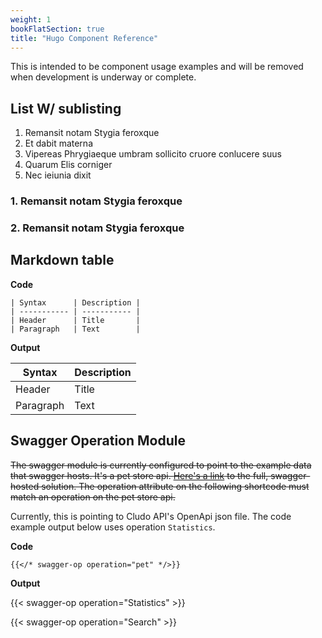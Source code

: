 ```yaml
---
weight: 1
bookFlatSection: true
title: "Hugo Component Reference"
---
```


This is intended to be component usage examples and will be removed when development is underway or complete.

## List W/ sublisting

1. Remansit notam Stygia feroxque
2. Et dabit materna
3. Vipereas Phrygiaeque umbram sollicito cruore conlucere suus
4. Quarum Elis corniger
5. Nec ieiunia dixit

### 1. Remansit notam Stygia feroxque
### 2. Remansit notam Stygia feroxque

## Markdown table

**Code**

```
| Syntax      | Description |
| ----------- | ----------- |
| Header      | Title       |
| Paragraph   | Text        |
```

**Output**

| Syntax      | Description |
| ----------- | ----------- |
| Header      | Title       |
| Paragraph   | Text        |


## Swagger Operation Module

~~The swagger module is currently configured to point to the example data that swagger hosts. It's a pet store api. [Here's a link](https://petstore.swagger.io/) to the full, swagger-hosted solution. The operation attribute on the following shortcode must match an operation on the pet store api.~~

Currently, this is pointing to Cludo API's OpenApi json file. The code example output below uses operation `Statistics`.

**Code**

```
{{</* swagger-op operation="pet" */>}}
```

**Output**

{{< swagger-op operation="Statistics" >}}

{{< swagger-op operation="Search" >}}


